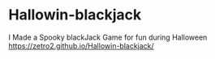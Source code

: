 # Hallowin-blackjack
I Made a Spooky blackJack Game for fun during Halloween https://zetro2.github.io/Hallowin-blackjack/
